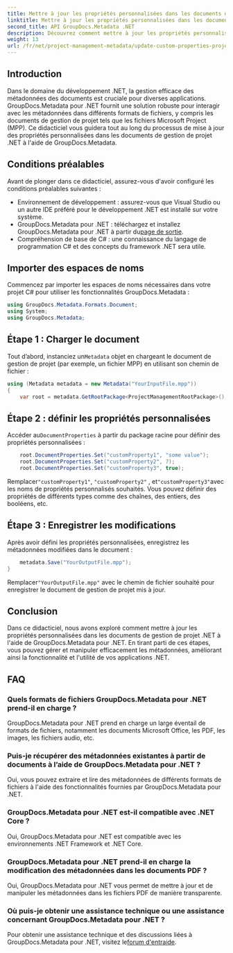 ```yaml
---
title: Mettre à jour les propriétés personnalisées dans les documents de gestion de projet .NET
linktitle: Mettre à jour les propriétés personnalisées dans les documents de gestion de projet .NET
second_title: API GroupDocs.Metadata .NET
description: Découvrez comment mettre à jour les propriétés personnalisées dans les documents de gestion de projet .NET à l'aide de GroupDocs.Metadata pour .NET. Améliorez la gestion des métadonnées dans vos applications.
weight: 13
url: /fr/net/project-management-metadata/update-custom-properties-project-management-documents/
---
```

## Introduction
Dans le domaine du développement .NET, la gestion efficace des métadonnées des documents est cruciale pour diverses applications. GroupDocs.Metadata pour .NET fournit une solution robuste pour interagir avec les métadonnées dans différents formats de fichiers, y compris les documents de gestion de projet tels que les fichiers Microsoft Project (MPP). Ce didacticiel vous guidera tout au long du processus de mise à jour des propriétés personnalisées dans les documents de gestion de projet .NET à l'aide de GroupDocs.Metadata.
## Conditions préalables
Avant de plonger dans ce didacticiel, assurez-vous d'avoir configuré les conditions préalables suivantes :
- Environnement de développement : assurez-vous que Visual Studio ou un autre IDE préféré pour le développement .NET est installé sur votre système.
-  GroupDocs.Metadata pour .NET : téléchargez et installez GroupDocs.Metadata pour .NET à partir du[page de sortie](https://releases.groupdocs.com/metadata/net/).
- Compréhension de base de C# : une connaissance du langage de programmation C# et des concepts du framework .NET sera utile.

## Importer des espaces de noms
Commencez par importer les espaces de noms nécessaires dans votre projet C# pour utiliser les fonctionnalités GroupDocs.Metadata :
```csharp
using GroupDocs.Metadata.Formats.Document;
using System;
using GroupDocs.Metadata;
```
## Étape 1 : Charger le document
 Tout d’abord, instanciez un`Metadata` objet en chargeant le document de gestion de projet (par exemple, un fichier MPP) en utilisant son chemin de fichier :
```csharp
using (Metadata metadata = new Metadata("YourInputFile.mpp"))
{
    var root = metadata.GetRootPackage<ProjectManagementRootPackage>();
```
## Étape 2 : définir les propriétés personnalisées
 Accéder au`DocumentProperties` à partir du package racine pour définir des propriétés personnalisées :
```csharp
    root.DocumentProperties.Set("customProperty1", "some value");
    root.DocumentProperties.Set("customProperty2", 7);
    root.DocumentProperties.Set("customProperty3", true);
```
 Remplacer`"customProperty1"`, `"customProperty2"` , et`"customProperty3"`avec les noms de propriétés personnalisés souhaités. Vous pouvez définir des propriétés de différents types comme des chaînes, des entiers, des booléens, etc.
## Étape 3 : Enregistrer les modifications
Après avoir défini les propriétés personnalisées, enregistrez les métadonnées modifiées dans le document :
```csharp
    metadata.Save("YourOutputFile.mpp");
}
```
 Remplacer`"YourOutputFile.mpp"` avec le chemin de fichier souhaité pour enregistrer le document de gestion de projet mis à jour.

## Conclusion
Dans ce didacticiel, nous avons exploré comment mettre à jour les propriétés personnalisées dans les documents de gestion de projet .NET à l'aide de GroupDocs.Metadata pour .NET. En tirant parti de ces étapes, vous pouvez gérer et manipuler efficacement les métadonnées, améliorant ainsi la fonctionnalité et l'utilité de vos applications .NET.

## FAQ
### Quels formats de fichiers GroupDocs.Metadata pour .NET prend-il en charge ?
GroupDocs.Metadata pour .NET prend en charge un large éventail de formats de fichiers, notamment les documents Microsoft Office, les PDF, les images, les fichiers audio, etc.
### Puis-je récupérer des métadonnées existantes à partir de documents à l’aide de GroupDocs.Metadata pour .NET ?
Oui, vous pouvez extraire et lire des métadonnées de différents formats de fichiers à l'aide des fonctionnalités fournies par GroupDocs.Metadata pour .NET.
### GroupDocs.Metadata pour .NET est-il compatible avec .NET Core ?
Oui, GroupDocs.Metadata pour .NET est compatible avec les environnements .NET Framework et .NET Core.
### GroupDocs.Metadata pour .NET prend-il en charge la modification des métadonnées dans les documents PDF ?
Oui, GroupDocs.Metadata pour .NET vous permet de mettre à jour et de manipuler les métadonnées dans les fichiers PDF de manière transparente.
### Où puis-je obtenir une assistance technique ou une assistance concernant GroupDocs.Metadata pour .NET ?
 Pour obtenir une assistance technique et des discussions liées à GroupDocs.Metadata pour .NET, visitez le[forum d'entraide](https://forum.groupdocs.com/c/metadata/14).